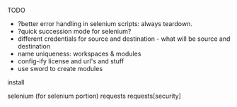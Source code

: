 TODO
- ?better error handling in selenium scripts: always teardown.
- ?quick succession mode for selenium?
- different credentials for source and destination - what will be source and destination
- name uniqueness: workspaces & modules
- config-ify license and url's and stuff
- use sword to create modules


install

selenium (for selenium portion)
requests
requests[security]
